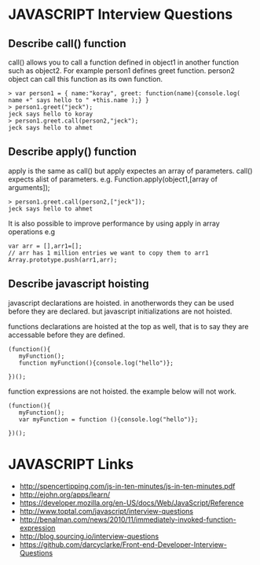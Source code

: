 # JAVASCRIPT Interview Questions

## Describe  call() function

call() allows you to call a function defined in object1 in another function such as object2. For example person1 defines greet function. person2 object can call this function as its own function.

```
> var person1 = { name:"koray", greet: function(name){console.log( name +" says hello to " +this.name );} }
> person1.greet("jeck");
jeck says hello to koray 
> person1.greet.call(person2,"jeck");
jeck says hello to ahmet 
```

## Describe  apply() function

apply is the same as call() but apply expectes an array of parameters. call() expects alist of parameters. e.g. Function.apply(object1,[array of arguments]);
```
> person1.greet.call(person2,["jeck"]);
jeck says hello to ahmet 

```
It is also possible to improve performance by using apply in array operations e.g

```
var arr = [],arr1=[];
// arr has 1 million entries we want to copy them to arr1 
Array.prototype.push(arr1,arr);

```

## Describe javascript hoisting

javascript declarations are hoisted. in anotherwords they can be used before they are declared. but javascript initializations are not hoisted. 

functions declarations are hoisted at the top as well, that is to say they are accessable before they are defined. 

```
(function(){
   myFunction(); 
   function myFunction(){console.log("hello")};
	
})();
```

function expressions are not hoisted. the example below will not work.

```
(function(){
   myFunction(); 
   var myFunction = function (){console.log("hello")};
	
})();
``` 





# JAVASCRIPT Links 
- http://spencertipping.com/js-in-ten-minutes/js-in-ten-minutes.pdf
- http://ejohn.org/apps/learn/
- https://developer.mozilla.org/en-US/docs/Web/JavaScript/Reference
- http://www.toptal.com/javascript/interview-questions
- http://benalman.com/news/2010/11/immediately-invoked-function-expression
- http://blog.sourcing.io/interview-questions
- https://github.com/darcyclarke/Front-end-Developer-Interview-Questions